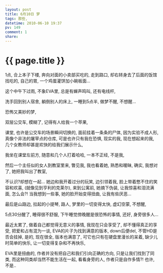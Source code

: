 ```yaml
---
layout: post
title: 6月10日 梦
tags: 那些,
datetime: 2010-06-10 19:37
pv: 149
comment: 1
share: 
---
```


{{ page.title }}
================

 <p>1点, 合上本子下楼, 奔向对面的小卖部买吃的, 走到路口, 却右转身去了后面的饭馆找吃的, 自己的胃, 一个鸡蛋灌饼加小碗板面...</p><p>这个中午下过雨, 不象EVA里, 总是有蝉声鸣叫, 还有电线杆,</p><p>洗手回到别人宿舍, 躺倒别人的床上, 一睡到5点半, 做梦不醒, 不想醒...</p><p>恐怖又美妙的梦,</p><p>双层公交车, 模糊了, 记得有人给我一个苹果,</p><p>课堂, 也许是公交车的场景瞬间切换的, 面前挂着一条条的尸体, 因为实验不成人形, 真像个非法的屠宰点的仓库, 可是也许只有我在恐惧, 现实的我, 现在想起来的我, 几个女教师却甚是欢快的给我们展示什么,</p><p>我坐在课堂左前方, 随意和几个人打着哈哈, 一本不正经, 不是我,</p><p>然后一个主任似的女人到教室里来, 瞥见我, 我也看着她, 熟悉和暧昧, 确实, 我想对了, 她把我叫出了教室,</p><p>不认识?却想在一起... 她边和我开着过分的玩笑, 边引领着我, 脸上带着憋不住的笑容和欢喜, (就像见到亨利的克莱尔), 来到公寓前, 她摘下伪装, 让我惊喜和泪流满面, 怎么会?! 当我想到一些事, 她的脸开始变得扭曲, 让我有些厌恶...</p><p>最后是山路边, 拉起的小提琴, 路人, 梦里的一切变得太快, 虚幻空蒙, 不想醒,</p><p>5点30分醒了, 睡得很不舒服, 下午睡觉傍晚醒是很恐怖的事情, 还好, 身旁很多人...</p><p>最近太累了, 做着自己都觉得无意义的事情, 我现在只会享受了, 却不懂得真正的享受, 把爱和占有混为一谈, EVA的片子为找到满意的版本, down后便del, 不管HD是否会挂掉, 是的, 现在很全, 版本也满意了, 可它也只有在硬盘里漫长的呆着, 缺少儿时简单的快乐, 让一切变得复杂和不再快乐,</p><p>EVA里是扭曲的, 作者并没有把自己和我们引向正确的方向, 只是让我们找到了同类, 而这种同类却当然不能生活在一起, 看看身旁的人, 作者只是自作多情?! 也许, 不是..</p> 

